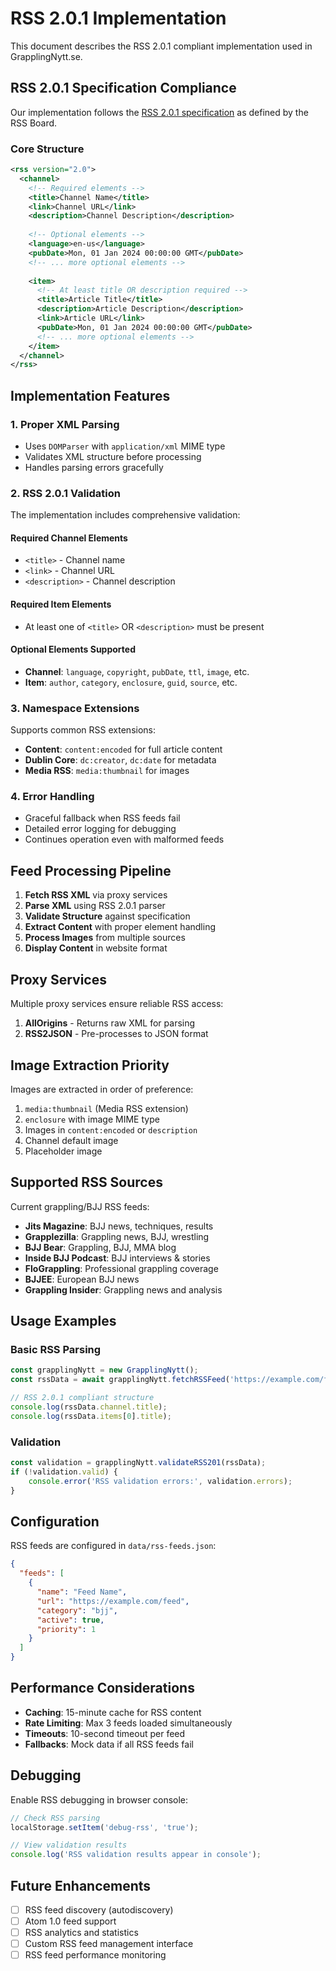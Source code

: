 # RSS 2.0.1 Implementation

This document describes the RSS 2.0.1 compliant implementation used in GrapplingNytt.se.

## RSS 2.0.1 Specification Compliance

Our implementation follows the [RSS 2.0.1 specification](https://www.rssboard.org/rss-2-0-1) as defined by the RSS Board.

### Core Structure

```xml
<rss version="2.0">
  <channel>
    <!-- Required elements -->
    <title>Channel Name</title>
    <link>Channel URL</link>
    <description>Channel Description</description>
    
    <!-- Optional elements -->
    <language>en-us</language>
    <pubDate>Mon, 01 Jan 2024 00:00:00 GMT</pubDate>
    <!-- ... more optional elements -->
    
    <item>
      <!-- At least title OR description required -->
      <title>Article Title</title>
      <description>Article Description</description>
      <link>Article URL</link>
      <pubDate>Mon, 01 Jan 2024 00:00:00 GMT</pubDate>
      <!-- ... more optional elements -->
    </item>
  </channel>
</rss>
```

## Implementation Features

### 1. Proper XML Parsing

- Uses `DOMParser` with `application/xml` MIME type
- Validates XML structure before processing
- Handles parsing errors gracefully

### 2. RSS 2.0.1 Validation

The implementation includes comprehensive validation:

#### Required Channel Elements
- `<title>` - Channel name
- `<link>` - Channel URL
- `<description>` - Channel description

#### Required Item Elements
- At least one of `<title>` OR `<description>` must be present

#### Optional Elements Supported
- **Channel**: `language`, `copyright`, `pubDate`, `ttl`, `image`, etc.
- **Item**: `author`, `category`, `enclosure`, `guid`, `source`, etc.

### 3. Namespace Extensions

Supports common RSS extensions:
- **Content**: `content:encoded` for full article content
- **Dublin Core**: `dc:creator`, `dc:date` for metadata
- **Media RSS**: `media:thumbnail` for images

### 4. Error Handling

- Graceful fallback when RSS feeds fail
- Detailed error logging for debugging
- Continues operation even with malformed feeds

## Feed Processing Pipeline

1. **Fetch RSS XML** via proxy services
2. **Parse XML** using RSS 2.0.1 parser
3. **Validate Structure** against specification
4. **Extract Content** with proper element handling
5. **Process Images** from multiple sources
6. **Display Content** in website format

## Proxy Services

Multiple proxy services ensure reliable RSS access:

1. **AllOrigins** - Returns raw XML for parsing
2. **RSS2JSON** - Pre-processes to JSON format

## Image Extraction Priority

Images are extracted in order of preference:

1. `media:thumbnail` (Media RSS extension)
2. `enclosure` with image MIME type
3. Images in `content:encoded` or `description`
4. Channel default image
5. Placeholder image

## Supported RSS Sources

Current grappling/BJJ RSS feeds:

- **Jits Magazine**: BJJ news, techniques, results
- **Grapplezilla**: Grappling news, BJJ, wrestling
- **BJJ Bear**: Grappling, BJJ, MMA blog
- **Inside BJJ Podcast**: BJJ interviews & stories
- **FloGrappling**: Professional grappling coverage
- **BJJEE**: European BJJ news
- **Grappling Insider**: Grappling news and analysis

## Usage Examples

### Basic RSS Parsing

```javascript
const grapplingNytt = new GrapplingNytt();
const rssData = await grapplingNytt.fetchRSSFeed('https://example.com/feed');

// RSS 2.0.1 compliant structure
console.log(rssData.channel.title);
console.log(rssData.items[0].title);
```

### Validation

```javascript
const validation = grapplingNytt.validateRSS201(rssData);
if (!validation.valid) {
    console.error('RSS validation errors:', validation.errors);
}
```

## Configuration

RSS feeds are configured in `data/rss-feeds.json`:

```json
{
  "feeds": [
    {
      "name": "Feed Name",
      "url": "https://example.com/feed",
      "category": "bjj",
      "active": true,
      "priority": 1
    }
  ]
}
```

## Performance Considerations

- **Caching**: 15-minute cache for RSS content
- **Rate Limiting**: Max 3 feeds loaded simultaneously
- **Timeouts**: 10-second timeout per feed
- **Fallbacks**: Mock data if all RSS feeds fail

## Debugging

Enable RSS debugging in browser console:

```javascript
// Check RSS parsing
localStorage.setItem('debug-rss', 'true');

// View validation results
console.log('RSS validation results appear in console');
```

## Future Enhancements

- [ ] RSS feed discovery (autodiscovery)
- [ ] Atom 1.0 feed support
- [ ] RSS analytics and statistics
- [ ] Custom RSS feed management interface
- [ ] RSS feed performance monitoring